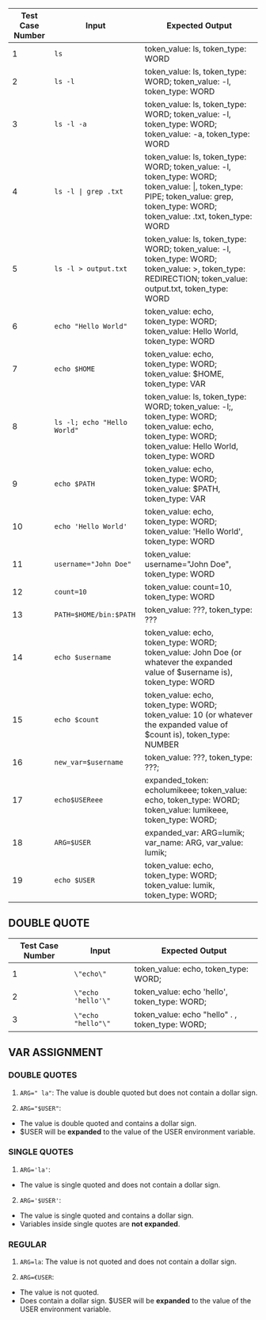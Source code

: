 | Test Case Number | Input | Expected Output |
| --- | --- | --- |
| 1 | `ls` | token_value: ls, token_type: WORD |
| 2 | `ls -l` | token_value: ls, token_type: WORD; token_value: -l, token_type: WORD |
| 3 | `ls -l -a` | token_value: ls, token_type: WORD; token_value: -l, token_type: WORD; token_value: -a, token_type: WORD |
| 4 | `ls -l \| grep .txt` | token_value: ls, token_type: WORD; token_value: -l, token_type: WORD; token_value: \|, token_type: PIPE; token_value: grep, token_type: WORD; token_value: .txt, token_type: WORD |
| 5 | `ls -l > output.txt` | token_value: ls, token_type: WORD; token_value: -l, token_type: WORD; token_value: >, token_type: REDIRECTION; token_value: output.txt, token_type: WORD |
| 6 | `echo "Hello World"` | token_value: echo, token_type: WORD; token_value: Hello World, token_type: WORD |
| 7 | `echo $HOME` | token_value: echo, token_type: WORD; token_value: $HOME, token_type: VAR |
| 8 | `ls -l; echo "Hello World"` | token_value: ls, token_type: WORD; token_value: -l;, token_type: WORD; token_value: echo, token_type: WORD; token_value: Hello World, token_type: WORD |
| 9 | `echo $PATH` | token_value: echo, token_type: WORD; token_value: $PATH, token_type: VAR|
| 10 | `echo 'Hello World'`	| token_value: echo, token_type: WORD; token_value: 'Hello World', token_type: WORD | 
| 11 | `username="John Doe"` | token_value: username="John Doe", token_type: WORD |
| 12 | `count=10` | token_value: count=10, token_type: WORD |
| 13 | `PATH=$HOME/bin:$PATH` | token_value: ???, token_type: ??? |
| 14 | `echo $username` | token_value: echo, token_type: WORD; token_value: John Doe (or whatever the expanded value of $username is), token_type: WORD|
| 15 | `echo $count` | token_value: echo, token_type: WORD; token_value: 10 (or whatever the expanded value of $count is), token_type: NUMBER |
| 16 | `new_var=$username` | token_value: ???, token_type: ???;|
| 17 | `echo$USEReee` | expanded_token: echolumikeee; token_value: echo, token_type: WORD; token_value: lumikeee, token_type: WORD;|
| 18 | `ARG=$USER` | expanded_var: ARG=lumik; var_name: ARG, var_value: lumik;|
| 19 | `echo $USER` | token_value: echo, token_type: WORD; token_value: lumik, token_type: WORD;|

## DOUBLE QUOTE

| Test Case Number | Input | Expected Output |
| --- | --- | --- |
| 1 | `\"echo\"` | token_value: echo, token_type: WORD;|
| 2 | `\"echo 'hello'\"` | token_value: echo 'hello', token_type: WORD;| -> RETOKENIZE
| 3 | `\"echo "hello"\"` | token_value: echo "hello" . , token_type: WORD;|

## VAR ASSIGNMENT

### DOUBLE QUOTES

1. `ARG=" la"`: The value is double quoted but does not contain a dollar sign. 

2. `ARG="$USER"`: 
- The value is double quoted and contains a dollar sign.
- $USER will be **expanded** to the value of the USER environment variable.

### SINGLE QUOTES

1. `ARG='la'`: 
- The value is single quoted and does not contain a dollar sign.

2. `ARG='$USER'`: 
- The value is single quoted and contains a dollar sign. 
- Variables inside single quotes are **not expanded**.

### REGULAR 

1. `ARG=la`: The value is not quoted and does not contain a dollar sign.

2. `ARG=€USER`: 
- The value is not quoted.
- Does contain a dollar sign. $USER will be **expanded** to the value of the USER environment variable.



